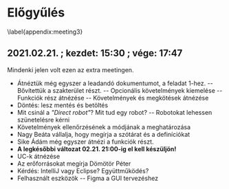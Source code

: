 # Előgyűlés
\label{appendix:meeting3}

## 2021.02.21. ; kezdet: 15:30 ; vége: 17:47

Mindenki jelen volt ezen az extra meetingen.

 - Átnéztük még egyszer a leadandó dokumentumot, a feladat 1-hez.
  -- Bővítettük a szakterület részt.
  -- Opcionális követelmények kiemelése
  -- Funkciók rész átnézése
  -- Követelmények és megkötések átnézése
 - Döntés: lesz mentés és betöltés
 - Mit csinál a *"Direct robot"*? Mit tud egy robot?
  -- Robotokat lehessen szünetelésre kérni
 - Követelmények ellenőrzésének a módjának a meghatározása
 - Nagy Beáta vállalja, hogy megírja a szótárat és a definíciókat
 - Sike Ádám még egyszer átnézi a funkciók részt.
 - **A legkésőbbi változat 02.21. 21:00-ig el kell készüljön!**
 - UC-k átnézése
 - Az erőforrásokat megírja Dömötör Péter
 - Kérdés: IntelliJ vagy Eclipse? Együttműködés?
 - Felhasznált eszközök
  -- Figma a GUI tervezéshez
